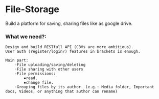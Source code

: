 # File-Storage
Build a platform for saving, sharing files like as google drive.


### What we need?:

    Design and build RESTfull API (CBVs are more ambitious).
    User auth (register/login/) features in brackets is enough.

    Main part:
        ◦File uploading/saving/deleting
        ◦File sharing with other users
        ◦File permissions:
            ▪read,
            ▪change file.
        ◦Grouping files by its author. (e.g.: Media folder, Important docs, Videos, or anything that author can rename)
